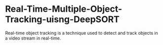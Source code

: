 # Real-Time-Multiple-Object-Tracking-uisng-DeepSORT
Real-time object tracking is a technique used to detect and track objects in a video stream in real-time.
